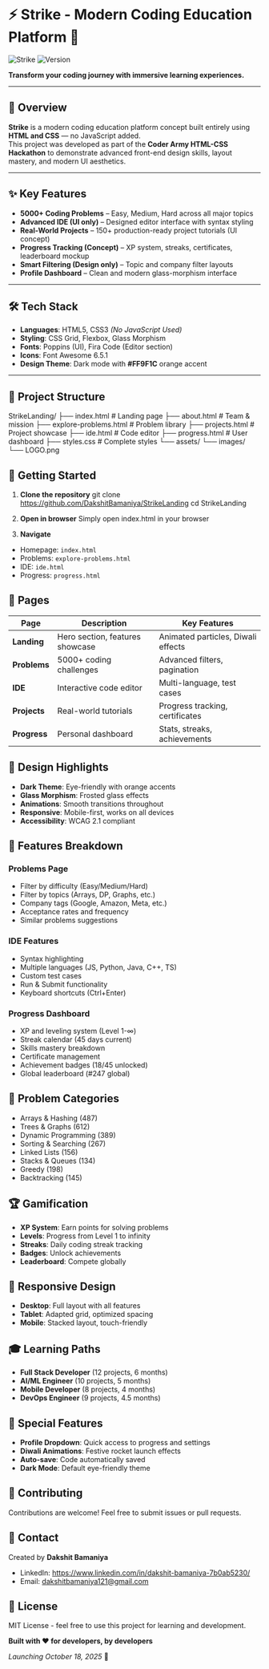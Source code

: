 # ⚡ Strike - Modern Coding Education Platform 🚀  

![Strike](https://coderarmy.in/assets/images/Logo_PNG/White_logo.png)
![Version](https://img.shields.io/badge/version-1.0.0-blue?style=flat-square)

**Transform your coding journey with immersive learning experiences.**

---

## 🎯 Overview  

**Strike** is a modern coding education platform concept built entirely using **HTML and CSS** — no JavaScript added.  
This project was developed as part of the **Coder Army HTML-CSS Hackathon** to demonstrate advanced front-end design skills, layout mastery, and modern UI aesthetics.  

---

## ✨ Key Features  

- **5000+ Coding Problems** – Easy, Medium, Hard across all major topics  
- **Advanced IDE (UI only)** – Designed editor interface with syntax styling  
- **Real-World Projects** – 150+ production-ready project tutorials (UI concept)  
- **Progress Tracking (Concept)** – XP system, streaks, certificates, leaderboard mockup  
- **Smart Filtering (Design only)** – Topic and company filter layouts  
- **Profile Dashboard** – Clean and modern glass-morphism interface  

---

## 🛠️ Tech Stack  

- **Languages**: HTML5, CSS3 *(No JavaScript Used)*  
- **Styling**: CSS Grid, Flexbox, Glass Morphism  
- **Fonts**: Poppins (UI), Fira Code (Editor section)  
- **Icons**: Font Awesome 6.5.1  
- **Design Theme**: Dark mode with **#FF9F1C** orange accent  

---

## 📁 Project Structure  


StrikeLanding/
├── index.html # Landing page
├── about.html # Team & mission
├── explore-problems.html # Problem library
├── projects.html # Project showcase
├── ide.html # Code editor
├── progress.html # User dashboard
├── styles.css # Complete styles
└── assets/
└── images/
└── LOGO.png



## 🚀 Getting Started

1. **Clone the repository**
git clone https://github.com/DakshitBamaniya/StrikeLanding
cd StrikeLanding



2. **Open in browser**
Simply open index.html in your browser



3. **Navigate**
- Homepage: `index.html`
- Problems: `explore-problems.html`
- IDE: `ide.html`
- Progress: `progress.html`

## 📄 Pages

| Page | Description | Key Features |
|------|-------------|--------------|
| **Landing** | Hero section, features showcase | Animated particles, Diwali effects |
| **Problems** | 5000+ coding challenges | Advanced filters, pagination |
| **IDE** | Interactive code editor | Multi-language, test cases |
| **Projects** | Real-world tutorials | Progress tracking, certificates |
| **Progress** | Personal dashboard | Stats, streaks, achievements |

## 🎨 Design Highlights

- **Dark Theme**: Eye-friendly with orange accents
- **Glass Morphism**: Frosted glass effects
- **Animations**: Smooth transitions throughout
- **Responsive**: Mobile-first, works on all devices
- **Accessibility**: WCAG 2.1 compliant

## 🔧 Features Breakdown

### Problems Page
- Filter by difficulty (Easy/Medium/Hard)
- Filter by topics (Arrays, DP, Graphs, etc.)
- Company tags (Google, Amazon, Meta, etc.)
- Acceptance rates and frequency
- Similar problems suggestions

### IDE Features
- Syntax highlighting
- Multiple languages (JS, Python, Java, C++, TS)
- Custom test cases
- Run & Submit functionality
- Keyboard shortcuts (Ctrl+Enter)

### Progress Dashboard
- XP and leveling system (Level 1-∞)
- Streak calendar (45 days current)
- Skills mastery breakdown
- Certificate management
- Achievement badges (18/45 unlocked)
- Global leaderboard (#247 global)

## 🎯 Problem Categories

- Arrays & Hashing (487)
- Trees & Graphs (612)
- Dynamic Programming (389)
- Sorting & Searching (267)
- Linked Lists (156)
- Stacks & Queues (134)
- Greedy (198)
- Backtracking (145)

## 🏆 Gamification

- **XP System**: Earn points for solving problems
- **Levels**: Progress from Level 1 to infinity
- **Streaks**: Daily coding streak tracking
- **Badges**: Unlock achievements
- **Leaderboard**: Compete globally

## 📱 Responsive Design

- **Desktop**: Full layout with all features
- **Tablet**: Adapted grid, optimized spacing
- **Mobile**: Stacked layout, touch-friendly

## 🎓 Learning Paths

- **Full Stack Developer** (12 projects, 6 months)
- **AI/ML Engineer** (10 projects, 5 months)
- **Mobile Developer** (8 projects, 4 months)
- **DevOps Engineer** (9 projects, 4.5 months)

## 🌟 Special Features

- **Profile Dropdown**: Quick access to progress and settings
- **Diwali Animations**: Festive rocket launch effects
- **Auto-save**: Code automatically saved
- **Dark Mode**: Default eye-friendly theme

## 🤝 Contributing

Contributions are welcome! Feel free to submit issues or pull requests.

## 📧 Contact

Created by **Dakshit Bamaniya**


- LinkedIn: https://www.linkedin.com/in/dakshit-bamaniya-7b0ab5230/
- Email: dakshitbamaniya121@gmail.com

## 📝 License

MIT License - feel free to use this project for learning and development.


**Built with ❤️ for developers, by developers**

*Launching October 18, 2025* 🎉
